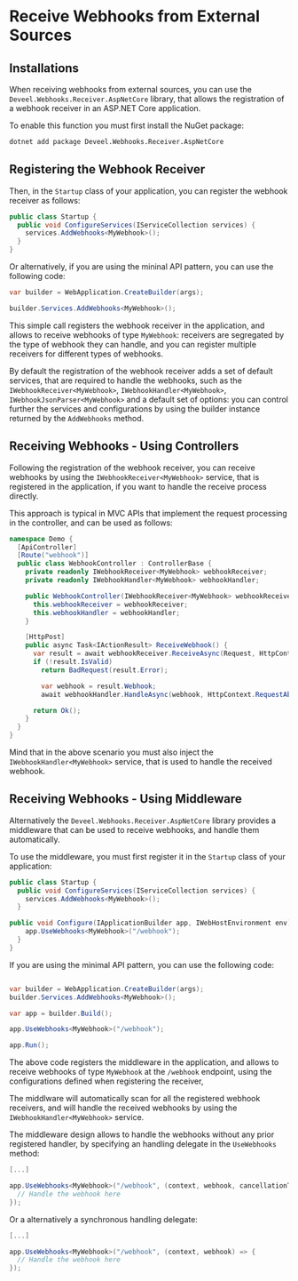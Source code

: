 # Receive Webhooks from External Sources

## Installations

When receiving webhooks from external sources, you can use the `Deveel.Webhooks.Receiver.AspNetCore` library, that allows the registration of a webhook receiver in an ASP.NET Core application.

To enable this function you must first install the NuGet package:

```bash
dotnet add package Deveel.Webhooks.Receiver.AspNetCore
```


## Registering the Webhook Receiver

Then, in the `Startup` class of your application, you can register the webhook receiver as follows:

```csharp
public class Startup {
  public void ConfigureServices(IServiceCollection services) {
	services.AddWebhooks<MyWebhook>();
  }
}
```

Or alternatively, if you are using the mininal API pattern, you can use the following code:

```csharp
var builder = WebApplication.CreateBuilder(args);

builder.Services.AddWebhooks<MyWebhook>();
```

This simple call registers the webhook receiver in the application, and allows to receive webhooks of type `MyWebhook`: receivers are segregated by the type of webhook they can handle, and you can register multiple receivers for different types of webhooks.

By default the registration of the webhook receiver adds a set of default services, that are required to handle the webhooks, such as the `IWebhookReceiver<MyWebhook>`, `IWebhookHandler<MyWebhook>`, `IWebhookJsonParser<MyWebhook>` and a default set of options: you can control further the services and configurations by using the builder instance returned by the `AddWebhooks` method.

## Receiving Webhooks - Using Controllers

Following the registration of the webhook receiver, you can receive webhooks by using the `IWebhookReceiver<MyWebhook>` service, that is registered in the application, if you want to handle the receive process directly.

This approach is typical in MVC APIs that implement the request processing in the controller, and can be used as follows:

```csharp
namespace Demo {
  [ApiController]
  [Route("webhook")]
  public class WebhookController : ControllerBase {
	private readonly IWebhookReceiver<MyWebhook> webhookReceiver;
	private readonly IWebhookHandler<MyWebhook> webhookHandler;

	public WebhookController(IWebhookReceiver<MyWebhook> webhookReceiver, IWebhookHandler<MyWebhook> webhookHandler) {
	  this.webhookReceiver = webhookReceiver;
	  this.webhookHandler = webhookHandler;
	}

	[HttpPost]
	public async Task<IActionResult> ReceiveWebhook() {
	  var result = await webhookReceiver.ReceiveAsync(Request, HttpContext.RequestAborted);
	  if (!result.IsValid)
		return BadRequest(result.Error);

		var webhook = result.Webhook;
		await webhookHandler.HandleAsync(webhook, HttpContext.RequestAborted);

	  return Ok();
	}
  }
}
```

Mind that in the above scenario you must also inject the `IWebhookHandler<MyWebhook>` service, that is used to handle the received webhook.

## Receiving Webhooks - Using Middleware

Alternatively the `Deveel.Webhooks.Receiver.AspNetCore` library provides a middleware that can be used to receive webhooks, and handle them automatically.

To use the middleware, you must first register it in the `Startup` class of your application:

```csharp
public class Startup {
  public void ConfigureServices(IServiceCollection services) {
    services.AddWebhooks<MyWebhook>();
  }

public void Configure(IApplicationBuilder app, IWebHostEnvironment env) {
	app.UseWebhooks<MyWebhook>("/webhook");
  }
}
```

If you are using the minimal API pattern, you can use the following code:

```csharp

var builder = WebApplication.CreateBuilder(args);
builder.Services.AddWebhooks<MyWebhook>();

var app = builder.Build();

app.UseWebhooks<MyWebhook>("/webhook");

app.Run();
```

The above code registers the middleware in the application, and allows to receive webhooks of type `MyWebhook` at the `/webhook` endpoint, using the configurations defined when registering the receiver,

The middlware will automatically scan for all the registered webhook receivers, and will handle the received webhooks by using the `IWebhookHandler<MyWebhook>` service.

The middleware design allows to handle the webhooks without any prior registered handler, by specifying an handling delegate in the `UseWebhooks` method:

```csharp
[...]

app.UseWebhooks<MyWebhook>("/webhook", (context, webhook, cancellationToken) => {
  // Handle the webhook here
});
```

Or a alternatively a synchronous handling delegate:

```csharp
[...]

app.UseWebhooks<MyWebhook>("/webhook", (context, webhook) => {
  // Handle the webhook here
});
```